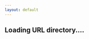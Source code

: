 ```yaml
---
layout: default
---
```


## Loading URL directory....


<script src="https://ajax.googleapis.com/ajax/libs/jquery/3.3.1/jquery.min.js"></script>
<script>
 var url = "https://script.google.com/macros/s/AKfycbwQt4QiNTg8RjaAVd4KHZ_yClTbzgrvF34FZIIgEmIb8yGSHn8/exec?callback=loadData&id=1ZrGx_JUs8avZ3yT5nRf1eDI7pUl1PiP2Xrrlc0IGyuw&sheet=Sheet1&num=2";
// Make an AJAX call to Google Script
var request = jQuery.ajax({
      crossDomain: true,
      url: url,
      method: "GET",
      dataType: "jsonp"
    });
	
 // print the returned data from jsonp
  function loadData(e) {
  //console.log(e);
  try {
  	var html = "<table><tr><th>ShortURL</th><th>Description</th><th>Full URL</th></tr><tr>";
         for (var i = 0; i < e.length; i++) {
		html = html + "<td>"+ e[i]+"</td>";
	 }
				      html= html+ "</tr></table>";
	      $("#main_content").html(html);
	}catch(err) {
        //$("#main_content").html("No such redirect present");
	}
}
  </script>
